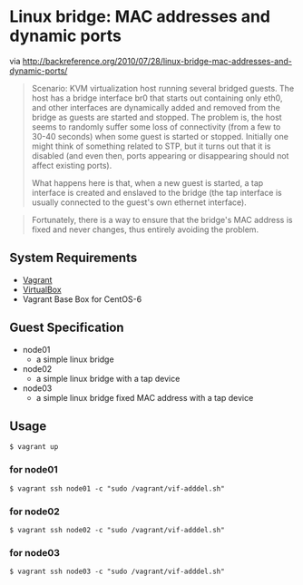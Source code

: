 # Linux bridge: MAC addresses and dynamic ports

via http://backreference.org/2010/07/28/linux-bridge-mac-addresses-and-dynamic-ports/

> Scenario: KVM virtualization host running several bridged guests. The host has a bridge interface br0 that starts out containing only eth0, and other interfaces are dynamically added and removed from the bridge as guests are started and stopped.
> The problem is, the host seems to randomly suffer some loss of connectivity (from a few to 30-40 seconds) when some guest is started or stopped. Initially one might think of something related to STP, but it turns out that it is disabled (and even then, ports appearing or disappearing should not affect existing ports).
>
> What happens here is that, when a new guest is started, a tap interface is created and enslaved to the bridge (the tap interface is usually connected to the guest's own ethernet interface).

> Fortunately, there is a way to ensure that the bridge's MAC address is fixed and never changes, thus entirely avoiding the problem.

## System Requirements

+ [Vagrant](http://www.vagrantup.com/downloads.html)
+ [VirtualBox](https://www.virtualbox.org/wiki/Downloads)
+ Vagrant Base Box for CentOS-6

## Guest Specification

+ node01
  + a simple linux bridge
+ node02
  + a simple linux bridge with a tap device
+ node03
  + a simple linux bridge fixed MAC address with a tap device

## Usage

```
$ vagrant up
```

### for node01

```
$ vagrant ssh node01 -c "sudo /vagrant/vif-adddel.sh"
```

### for node02

```
$ vagrant ssh node02 -c "sudo /vagrant/vif-adddel.sh"
```

### for node03

```
$ vagrant ssh node03 -c "sudo /vagrant/vif-adddel.sh"
```
